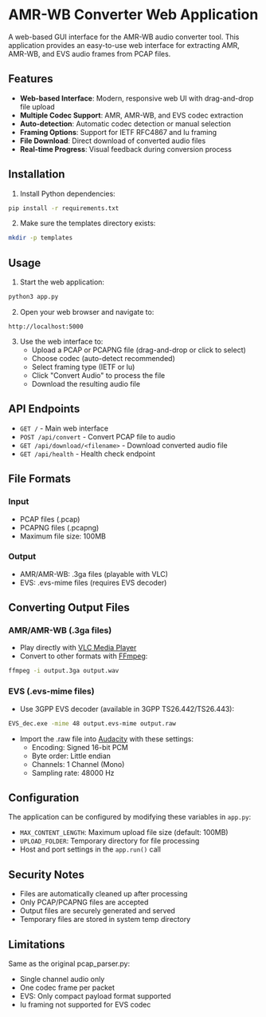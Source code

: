 # AMR-WB Converter Web Application

A web-based GUI interface for the AMR-WB audio converter tool. This application provides an easy-to-use web interface for extracting AMR, AMR-WB, and EVS audio frames from PCAP files.

## Features

- **Web-based Interface**: Modern, responsive web UI with drag-and-drop file upload
- **Multiple Codec Support**: AMR, AMR-WB, and EVS codec extraction
- **Auto-detection**: Automatic codec detection or manual selection
- **Framing Options**: Support for IETF RFC4867 and Iu framing
- **File Download**: Direct download of converted audio files
- **Real-time Progress**: Visual feedback during conversion process

## Installation

1. Install Python dependencies:
```bash
pip install -r requirements.txt
```

2. Make sure the templates directory exists:
```bash
mkdir -p templates
```

## Usage

1. Start the web application:
```bash
python3 app.py
```

2. Open your web browser and navigate to:
```
http://localhost:5000
```

3. Use the web interface to:
   - Upload a PCAP or PCAPNG file (drag-and-drop or click to select)
   - Choose codec (auto-detect recommended)
   - Select framing type (IETF or Iu)
   - Click "Convert Audio" to process the file
   - Download the resulting audio file

## API Endpoints

- `GET /` - Main web interface
- `POST /api/convert` - Convert PCAP file to audio
- `GET /api/download/<filename>` - Download converted audio file
- `GET /api/health` - Health check endpoint

## File Formats

### Input
- PCAP files (.pcap)
- PCAPNG files (.pcapng)
- Maximum file size: 100MB

### Output
- AMR/AMR-WB: .3ga files (playable with VLC)
- EVS: .evs-mime files (requires EVS decoder)

## Converting Output Files

### AMR/AMR-WB (.3ga files)
- Play directly with [VLC Media Player](https://www.videolan.org/)
- Convert to other formats with [FFmpeg](https://ffmpeg.org/):
```bash
ffmpeg -i output.3ga output.wav
```

### EVS (.evs-mime files)
- Use 3GPP EVS decoder (available in 3GPP TS26.442/TS26.443):
```bash
EVS_dec.exe -mime 48 output.evs-mime output.raw
```
- Import the .raw file into [Audacity](https://www.audacityteam.org/) with these settings:
  - Encoding: Signed 16-bit PCM
  - Byte order: Little endian
  - Channels: 1 Channel (Mono)
  - Sampling rate: 48000 Hz

## Configuration

The application can be configured by modifying these variables in `app.py`:

- `MAX_CONTENT_LENGTH`: Maximum upload file size (default: 100MB)
- `UPLOAD_FOLDER`: Temporary directory for file processing
- Host and port settings in the `app.run()` call

## Security Notes

- Files are automatically cleaned up after processing
- Only PCAP/PCAPNG files are accepted
- Output files are securely generated and served
- Temporary files are stored in system temp directory

## Limitations

Same as the original pcap_parser.py:
- Single channel audio only
- One codec frame per packet
- EVS: Only compact payload format supported
- Iu framing not supported for EVS codec